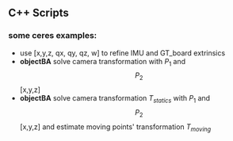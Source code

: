 ## C++ Scripts

### some ceres examples:

- use [x,y,z, qx, qy, qz, w] to refine IMU and GT_board extrinsics
- **objectBA** solve camera transformation with $P_1$ and $$P_2$$  [x,y,z]
- **objectBA** solve camera transformation $T_{statics}$ with $P_1$ and $$P_2$$  [x,y,z] and estimate moving points' transformation $T_{moving}$

